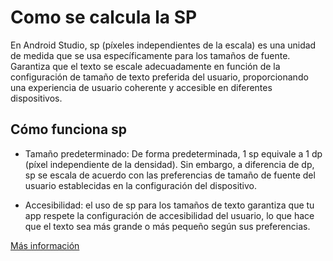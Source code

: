 # Como se calcula la SP

En Android Studio, sp (píxeles independientes de la escala) es una unidad de medida que se usa específicamente para los tamaños de fuente. Garantiza que el texto se escale adecuadamente en función de la configuración de tamaño de texto preferida del usuario, proporcionando una experiencia de usuario coherente y accesible en diferentes dispositivos.

## Cómo funciona sp

* Tamaño predeterminado: De forma predeterminada, 1 sp equivale a 1 dp (píxel independiente de la densidad). Sin embargo, a diferencia de dp, sp se escala de acuerdo con las preferencias de tamaño de fuente del usuario establecidas en la configuración del dispositivo.

* Accesibilidad: el uso de sp para los tamaños de texto garantiza que tu app respete la configuración de accesibilidad del usuario, lo que hace que el texto sea más grande o más pequeño según sus preferencias.


[Más información](https://developer.android.com/training/multiscreen/screendensities)
